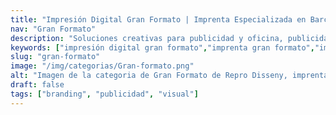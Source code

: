 ```yaml
---
title: "Impresión Digital Gran Formato | Imprenta Especializada en Barcelona"
nav: "Gran Formato"
description: "Soluciones creativas para publicidad y oficina, publicidad y comunicación visual en eventos."
keywords: ["impresión digital gran formato","imprenta gran formato","impresion digital barcelona","impresion barcelona","impresion digital gran formato","impresion en gran formato","impresion gran formato barcelona","Impresión digital en gran formato","Impresión XXL","Impresión digital gran formato","Imprenta gran formato"]
slug: "gran-formato"
image: "/img/categorias/Gran-formato.png"
alt: "Imagen de la categoria de Gran Formato de Repro Disseny, imprenta digital en Barcelona"
draft: false
tags: ["branding", "publicidad", "visual"]
---
```



